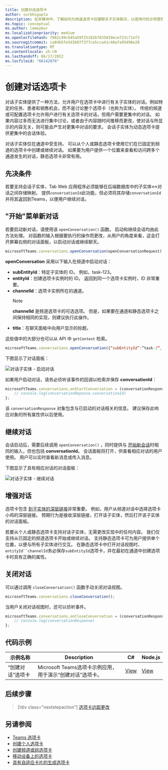 ```yaml
---
title: 创建对话选项卡
author: surbhigupta
description: 在本模块中，了解如何为频道选项卡创建聊天子实体聊天，以使用代码示例管理对话
ms.topic: conceptual
ms.author: lomeybur
ms.localizationpriority: medium
ms.openlocfilehash: f982c49c645a59f25182b7635839ece723c71ef3
ms.sourcegitcommit: ca84b5fe5d3b97f377ce5cca41c48afa95496e28
ms.translationtype: MT
ms.contentlocale: zh-CN
ms.lasthandoff: 06/17/2022
ms.locfileid: "66142078"
---
```

# <a name="create-conversational-tabs"></a>创建对话选项卡

对话子实体提供了一种方法，允许用户在选项卡中进行有关子实体的对话。例如特定的任务、患者和销售机会，而不是讨论整个选项卡（也称为实体）。 传统的频道或可配置选项卡允许用户进行有关选项卡的对话，但用户需要更集中的对话。 如果内容过多而无法进行集中讨论，或者由于内容随时间推移而更改，使对话与所显示的内容无关，则可能会产生对更集中对话的要求。 会话子实体为动态选项卡提供更集中的会话体验。

对话子实体仅在通道中受支持。 可以从个人或静态选项卡使用它们在已固定到频道的选项卡中创建或继续对话。 如果要为用户提供一个位置来查看和访问跨多个通道发生的对话，静态选项卡非常有用。

## <a name="prerequisites"></a>先决条件

若要支持会话子实体，Tab Web 应用程序必须能够在后端数据库中的子实体↔对话之间存储映射。 提供`conversationId`此功能，但必须将其存储`conversationId`并将其返回到Teams，以便用户继续对话。

## <a name="start-a-new-conversation"></a>"开始"菜单新对话

若要启动新对话，请使用该 `openConversation()` 函数。 启动和继续会话均由此方法处理。 对函数的输入根据要执行的操作而更改，从用户的角度来看，这会打开屏幕右侧的对话面板，以启动对话或继续聊天。

``` javascript
microsoftTeams.conversations.openConversation(openConversationRequest);
```

**openConversation** 采用以下输入在频道中启动对话：

* **subEntityId**：特定子实体的 ID。 例如，task-123。
* **entityId**：创建选项卡实例时的 ID。 返回到同一个选项卡实例时，ID 非常重要。
* **channelId**：选项卡实例所在的通道。
   > [!NOTE]
   > **channelId** 是频道选项卡的可选选项。 但是，如果要在通道和静态选项卡之间保持相同的实现，则建议执行此操作。
* **title**：在聊天面板中向用户显示的标题。

这些值中的大部分也可以从 API 中 `getContext` 检索。

```javascript
microsoftTeams.conversations.openConversation({“subEntityId”:”task-1”, “entityId”: “tabInstanceId-1”, “channelId”: ”19:baa6e71f65b948d189bf5c892baa8e5a@thread.skype”, “title”: "Task Title”});
```

下图显示了对话面板：

![对话子实体 - 启动对话](~/assets/images/tabs/conversational-subentities/start-conversation.png)

如果用户启动对话，请务必侦听该事件的回调以检索并保存 **conversationId**：

```javascript
microsoftTeams.conversations.onStartConversation = (conversationResponse) => {
    // console.log(conversationReponse.conversationId)
};
```

该 `conversationResponse` 对象包含与已启动的对话相关的信息。 建议保存此响应对象的所有属性供以后使用。

## <a name="continue-a-conversation"></a>继续对话

会话启动后，需要后续调用 `openConversation()` ，同时提供与 [开始新会话](#start-a-new-conversation)时相同的输入，但也包括 **conversationId**。 会话面板将打开，供查看相应对话的用户使用。 用户可以实时查看新消息或传入消息。

下图显示了具有相应对话的对话面板：

![对话子实体 - 继续对话](~/assets/images/tabs/conversational-subentities/continue-conversation.png)

## <a name="enhance-a-conversation"></a>增强对话

选项卡包含 [到子实体的深层链接](~/concepts/build-and-test/deep-links.md)非常重要。 例如，用户从频道对话中选择选项卡小鸡的深层链接。 预期行为是接收深层链接，打开该子实体，然后打开该子实体的对话面板。

若要从个人或静态选项卡支持对话子实体，无需更改实现中的任何内容。 我们仅支持从已固定的频道选项卡开始或继续对话。 支持静态选项卡可为用户提供单个位置，以便与所有子实体进行交互。 在静态选项卡中打开对话视图时，`entityId``channelId`务必保存`subEntityId`选项卡，并在最初在通道中创建选项卡时具有正确的属性。

## <a name="close-a-conversation"></a>关闭对话

可以通过调用 `closeConversation()` 函数手动关闭对话视图。

```javascript
microsoftTeams.conversations.closeConversation();
```

当用户关闭对话视图时，还可以侦听事件。

```javascript
microsoftTeams.conversations.onCloseConversation = (conversationResponse) => {
    // console.log(conversationResponse)
};
```

## <a name="code-sample"></a>代码示例

| 示例名称 | Description | C# |Node.js|
|-------------|-------------|------|----|
|“创建对话”选项卡| Microsoft Teams选项卡示例应用，用于演示“创建对话”选项卡。 | [View](https://github.com/OfficeDev/Microsoft-Teams-Samples/tree/main/samples/tab-conversations/csharp) |  [View](https://github.com/OfficeDev/Microsoft-Teams-Samples/tree/main/samples/tab-conversations/nodejs) |

## <a name="next-step"></a>后续步骤

> [!div class="nextstepaction"]
> [选项卡边距更改](~/resources/removing-tab-margins.md)

## <a name="see-also"></a>另请参阅

* [Teams 选项卡](~/tabs/what-are-tabs.md)
* [创建个人选项卡](~/tabs/how-to/create-personal-tab.md)
* [创建频道或组选项卡](~/tabs/how-to/create-channel-group-tab.md)
* [移动设备上的选项卡](~/tabs/design/tabs-mobile.md)
* [具有自适应卡片的生成选项卡](~/tabs/how-to/build-adaptive-card-tabs.md)
